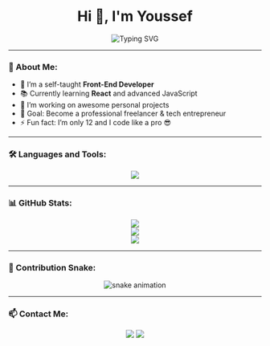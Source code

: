 <div align="center">

  <h1>Hi 👋, I'm Youssef</h1>

  <img src="https://readme-typing-svg.herokuapp.com?font=Fira+Code&size=24&pause=1000&color=00C2FF&center=true&vCenter=true&width=435&lines=Front-End+Developer;Self-Taught+Programmer;Learning+Every+Day+🚀" alt="Typing SVG" />

</div>

---

### 💫 About Me:
- 🧠 I’m a self-taught **Front-End Developer**
- 📚 Currently learning **React** and advanced JavaScript
- 🔭 I’m working on awesome personal projects
- 🎯 Goal: Become a professional freelancer & tech entrepreneur
- ⚡ Fun fact: I’m only 12 and I code like a pro 😎

---

### 🛠️ Languages and Tools:
<p align="center">
  <img src="https://skillicons.dev/icons?i=html,css,js,bootstrap,github,vscode" />
</p>

---

### 📊 GitHub Stats:
<p align="center">
  <img src="https://github-readme-stats.vercel.app/api?username=Youssef1234&show_icons=true&theme=tokyonight&hide_border=true" />
  <br>
  <img src="https://github-readme-streak-stats.herokuapp.com/?user=Youssef1234&theme=tokyonight&hide_border=true" />
  <br>
  <img src="https://github-readme-stats.vercel.app/api/top-langs/?username=Youssef1234&layout=compact&theme=tokyonight&hide_border=true" />
</p>

---

### 🐍 Contribution Snake:
<p align="center">
  <img src="https://github.com/Youssef1234/Youssef1234/raw/output/github-contribution-grid-snake.svg" alt="snake animation" />
</p>

---

### 📫 Contact Me:
<p align="center">
  <a href="mailto:youssef@email.com"><img src="https://img.shields.io/badge/Gmail-D14836?style=for-the-badge&logo=gmail&logoColor=white" /></a>
  <a href="https://t.me/yourusername"><img src="https://img.shields.io/badge/Telegram-2CA5E0?style=for-the-badge&logo=telegram&logoColor=white" /></a>
</p>
